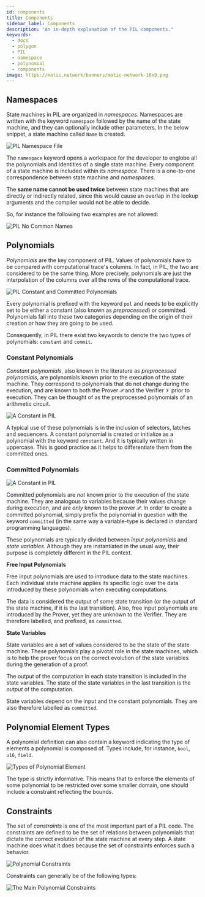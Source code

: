 ```yaml
---
id: components
title: Components
sidebar_label: Components
description: "An in-depth explanation of the PIL components."
keywords:
  - docs
  - polygon
  - PIL
  - namespace
  - polynomial
  - components
image: https://matic.network/banners/matic-network-16x9.png
---
```


## Namespaces

State machines in PIL are organized in _namespaces_. Namespaces are written with the keyword $\texttt{namespace}$ followed by the name of the state machine, and they can optionally include other parameters. In the below snippet, a state machine called $\texttt{Name}$ is created.

![PIL Namespace File](figures/fig13-pil-nmspc-prmtrs.png)

The $\texttt{namespace}$ keyword opens a workspace for the developer to englobe all the polynomials and identities of a single state machine. Every component of a state machine is included within its _namespace_. There is a one-to-one correspondence between state machine and _namespaces_.

The **same name cannot be used twice** between state machines that are directly or indirectly related, since this would cause an overlap in the lookup arguments and the compiler would not be able to decide.

So, for instance the following two examples are not allowed:

![PIL No Common Names](figures/fig14-pil-nmspc-unique.png)

## Polynomials

_Polynomials_ are the key component of PIL. Values of polynomials have to be compared with computational trace's columns. In fact, in PIL, the two are considered to be the same thing. More precisely, polynomials are just the interpolation of the columns over all the rows of the computational trace.

![PIL Constant and Committed Polynomials](figures/fig15-pil-cnst-pols.png)

Every polynomial is prefixed with the keyword $\texttt{pol}$ and needs to be explicitly set to be either a constant (also known as _preprocessed_) or committed. Polynomials fall into these two categories depending on the origin of their creation or how they are going to be used.

Consequently, in PIL there exist two keywords to denote the two types of polynomials: $\texttt{constant}$ and $\texttt{commit}$.

### Constant Polynomials

_Constant polynomials_, also known in the literature as _preprocessed polynomials_, are polynomials known prior to the execution of the state machine. They correspond to polynomials that do not change during the execution, and are known to both the Prover $\mathcal{P}$ and the Verifier $\mathcal{V}$ prior to execution. They can be thought of as the preprocessed polynomials of an arithmetic circuit.

![A Constant in PIL](figures/fig16-pil-a-cnst.png)

A typical use of these polynomials is in the inclusion of selectors, latches and sequencers. A constant polynomial is created or initialize as a polynomial with the keyword $\texttt{constant}$. And it is typically written in uppercase. This is good practice as it helps to differentiate them from the committed ones.

### Committed Polynomials

![A Constant in PIL](figures/fig16-pil-a-cnst.png)

Committed polynomials are _not_ known prior to the execution of the state machine. They are analogous to variables because their values change during execution, and are _only_ known to the prover $\mathcal{P}$. In order to create a committed polynomial, simply prefix the polynomial in question with the keyword $\texttt{committed}$ (in the same way a variable-type is declared in standard programming languages).

These polynomials are typically divided between _input polynomials_ and _state variables_. Although they are instantiated in the usual way, their purpose is completely different in the PIL context.

**Free Input Polynomials**

Free input polynomials are used to introduce data to the state machines. Each individual state machine applies its specific logic over the data introduced by these polynomials when executing computations.

The data is considered the output of some state transition (or the output of the state machine, if it is the last transition). Also, free input polynomials are introduced by the Prover, yet they are unknown to the Verifier. They are therefore labelled, and prefixed, as $\texttt{committed}$.

**State Variables**

State variables are a set of values considered to be the state of the state machine. These polynomials play a pivotal role in the state machines, which is to help the prover focus on the correct evolution of the state variables during the generation of a proof.

The output of the computation in each state transition is included in the state variables. The state of the state variables in the last transition is the $\textit{output}$ of the computation.

State variables depend on the input and the constant polynomials. They are also therefore labelled as $\texttt{committed}$.

## Polynomial Element Types

A polynomial definition can also contain a keyword indicating the type of elements a polynomial is composed of. Types include, for instance, $\texttt{bool}$, $\texttt{u16}$, $\texttt{field}$.

![Types of Polynomial Element](figures/fig17-pol-elmt-types.png)

The type is strictly informative. This means that to enforce the elements of some polynomial to be restricted over some smaller domain, one should include a constraint reflecting the bounds.

## Constraints

The set of _constraints_ is one of the most important part of a PIL code. The constraints are defined to be the set of relations between polynomials that dictate the correct evolution of the state machine at every step. A state machine does what it does because the set of constraints enforces such a behavior.

![Polynomial Constraints](figures/fig18-pol-constrnts-PIL.png)

Constraints can generally be of the following types:

![The Main Polynomial Constraints](figures/fig19-pol-constrnts-four.png)